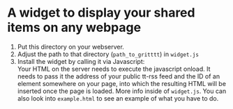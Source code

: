 # A widget to display your shared items on any webpage

1. Put this directory on your webserver.
2. Adjust the path to that directory (`path_to_gritttt`) in `widget.js`
3. Install the widget by calling it via Javascript:<br/>
   Your HTML on the server needs to execute the javascript onload. It needs to pass it the address of your public tt-rss feed and the ID of an element somewhere on your page, into which the resulting HTML will be inserted once the page is loaded. More info inside of `widget.js`.
   You can also look into `example.html` to see an example of what you have to do.
